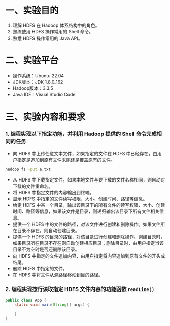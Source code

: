 # 一、实验目的
1. 理解 HDFS 在 Hadoop 体系结构中的角色。
2. 熟练使用 HDFS 操作常用的 Shell 命令。
3. 熟悉 HDFS 操作常用的 Java API。

# 二、实验平台
- 操作系统：Ubuntu 22.04
- JDK版本：JDK 1.8.0_162
- Hadoop版本：3.3.5
- Java IDE：Visual Studio Code

# 三、实验内容和要求
### 1. 编程实现以下指定功能，并利用 Hadoop 提供的 Shell 命令完成相同的任务
- 向 HDFS 中上传任意文本文件，如果指定的文件在 HDFS 中已经存在，由用户指定是追加到原有文件末尾还是覆盖原有的文件。
```bash
hadoop fs -put a.txt
```
- 从 HDFS 中下载指定文件，如果本地文件与要下载的文件名称相同，则自动对下载的文件重命名。
- 将 HDFS 中指定文件的内容输出到终端。
- 显示 HDFS 中指定的文件读写权限、大小、创建时间、路径等信息。
- 给定 HDFS 中某一个目录，输出该目录下的所有文件的读写权限、大小、创建时间、路径等信息，如果该文件是目录，则递归输出该目录下所有文件相关信息。
- 提供一个 HDFS 中的文件的路径，对该文件进行创建和删除操作。如果文件所在目录不存在，则自动创建目录。
- 提供一个 HDFS 的目录的路径，对该目录进行创建和删除操作。创建目录时，如果目录所在目录不存在则自动创建相应目录；删除目录时，由用户指定当该目录不为空时是否还删除该目录。
- 向 HDFS 中指定的文件追加内容，由用户指定将内容追加到原有文件的开头或结尾。
- 删除 HDFS 中指定的文件。
- 在 HDFS 中将文件从源路径移动到目的路径。

### 2. 编程实现按行读取指定 HDFS 文件内容的功能函数 `readLine()`
```java
public class App {
    static void main(String[] args) {

    }
}
```